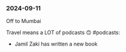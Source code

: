 ### 2024-09-11

Off to Mumbai

Travel means a LOT of podcasts 🙃 #podcasts:
* Jamil Zaki has written a new book 
